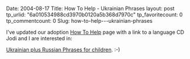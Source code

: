 Date: 2004-08-17
Title: How To Help - Ukrainian Phrases
layout: post
tp_urlid: "6a010534988cd3970b0120a5b368d7970c"
tp_favoritecount: 0
tp_commentcount: 0
Slug: how-to-help---ukrainian-phrases

I&#39;ve updated our adoption <a href="http://redmonk.net/adoption/how_to_help.php">How To Help</a> page with a link to a language CD Jodi and I are interested in:

<a href="http://internet.cybermesa.com/~fdd/ua_main_new.html">Ukrainian plus Russian Phrases for children</a>. :-)
